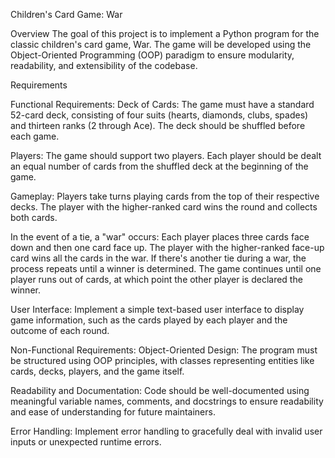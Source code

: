 Children's Card Game: War

Overview
The goal of this project is to implement a Python program for the classic children's card game, War. The game will be developed using the Object-Oriented Programming (OOP) paradigm to ensure modularity, readability, and extensibility of the codebase.

Requirements

Functional Requirements:
Deck of Cards:
The game must have a standard 52-card deck, consisting of four suits (hearts, diamonds, clubs, spades) and thirteen ranks (2 through Ace).
The deck should be shuffled before each game.

Players:
The game should support two players.
Each player should be dealt an equal number of cards from the shuffled deck at the beginning of the game.

Gameplay:
Players take turns playing cards from the top of their respective decks.
The player with the higher-ranked card wins the round and collects both cards.

In the event of a tie, a "war" occurs:
Each player places three cards face down and then one card face up.
The player with the higher-ranked face-up card wins all the cards in the war.
If there's another tie during a war, the process repeats until a winner is determined.
The game continues until one player runs out of cards, at which point the other player is declared the winner.

User Interface:
Implement a simple text-based user interface to display game information, such as the cards played by each player and the outcome of each round.

Non-Functional Requirements:
Object-Oriented Design:
The program must be structured using OOP principles, with classes representing entities like cards, decks, players, and the game itself.

Readability and Documentation:
Code should be well-documented using meaningful variable names, comments, and docstrings to ensure readability and ease of understanding for future maintainers.

Error Handling:
Implement error handling to gracefully deal with invalid user inputs or unexpected runtime errors.

